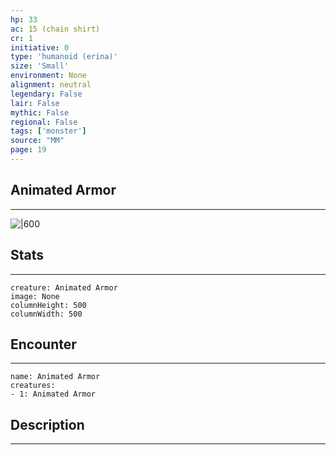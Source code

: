 ```yaml
---
hp: 33
ac: 15 (chain shirt)
cr: 1
initiative: 0
type: 'humanoid (erina)'    
size: 'Small'
environment: None
alignment: neutral
legendary: False
lair: False
mythic: False
regional: False
tags: ['monster']
source: "MM"
page: 19
---
```


## Animated Armor
---

![|600](D:/Program%20Files/5e.tools/img/bestiary/MM/Animated%20Armor.jpg)

## Stats
---

```statblock
creature: Animated Armor
image: None
columnHeight: 500
columnWidth: 500
```

## Encounter
---

```encounter-table
name: Animated Armor
creatures:
- 1: Animated Armor
```

## Description
---





